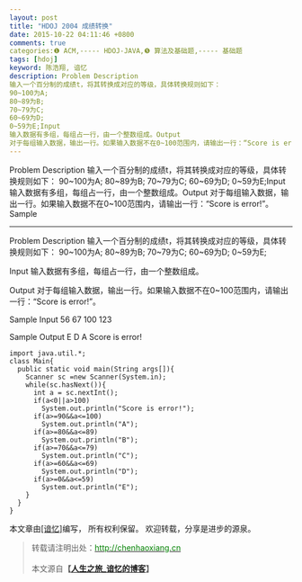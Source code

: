 ```yaml
---
layout: post
title: "HDOJ 2004 成绩转换"
date: 2015-10-22 04:11:46 +0800
comments: true
categories:❶ ACM,----- HDOJ-JAVA,❺ 算法及基础题,----- 基础题
tags: [hdoj]
keyword: 陈浩翔, 谙忆
description: Problem Description 
输入一个百分制的成绩t，将其转换成对应的等级，具体转换规则如下： 
90~100为A; 
80~89为B; 
70~79为C; 
60~69为D; 
0~59为E;Input 
输入数据有多组，每组占一行，由一个整数组成。Output 
对于每组输入数据，输出一行。如果输入数据不在0~100范围内，请输出一行：“Score is error!”。Sample 
---
```



Problem Description 
输入一个百分制的成绩t，将其转换成对应的等级，具体转换规则如下： 
90~100为A; 
80~89为B; 
70~79为C; 
60~69为D; 
0~59为E;Input 
输入数据有多组，每组占一行，由一个整数组成。Output 
对于每组输入数据，输出一行。如果输入数据不在0~100范围内，请输出一行：“Score is error!”。Sample
<!-- more -->
----------

Problem Description
输入一个百分制的成绩t，将其转换成对应的等级，具体转换规则如下：
90~100为A;
80~89为B;
70~79为C;
60~69为D;
0~59为E;
 

Input
输入数据有多组，每组占一行，由一个整数组成。
 

Output
对于每组输入数据，输出一行。如果输入数据不在0~100范围内，请输出一行：“Score is error!”。
 

Sample Input
56
67
100
123
 

Sample Output
E
D
A
Score is error!

```
import java.util.*;
class Main{
  public static void main(String args[]){
    Scanner sc =new Scanner(System.in);
    while(sc.hasNext()){
      int a = sc.nextInt();
      if(a<0||a>100)
        System.out.println("Score is error!");
      if(a>=90&&a<=100)
        System.out.println("A");
      if(a>=80&&a<=89)
        System.out.println("B");
      if(a>=70&&a<=79)
        System.out.println("C");
      if(a>=60&&a<=69)
        System.out.println("D");
      if(a>=0&&a<=59)
        System.out.println("E");
    }
  }
}
```

本文章由<a href="http://chenhaoxiang.cn/">[谙忆]</a>编写， 所有权利保留。 
欢迎转载，分享是进步的源泉。
<blockquote cite='陈浩翔'>
<p background-color='#D3D3D3'>转载请注明出处：<a href='http://chenhaoxiang.cn'><font color="green">http://chenhaoxiang.cn</font></a><br><br>
本文源自<strong>【<a href='http://chenhaoxiang.cn' target='_blank'>人生之旅_谙忆的博客</a>】</strong></p>
</blockquote>
